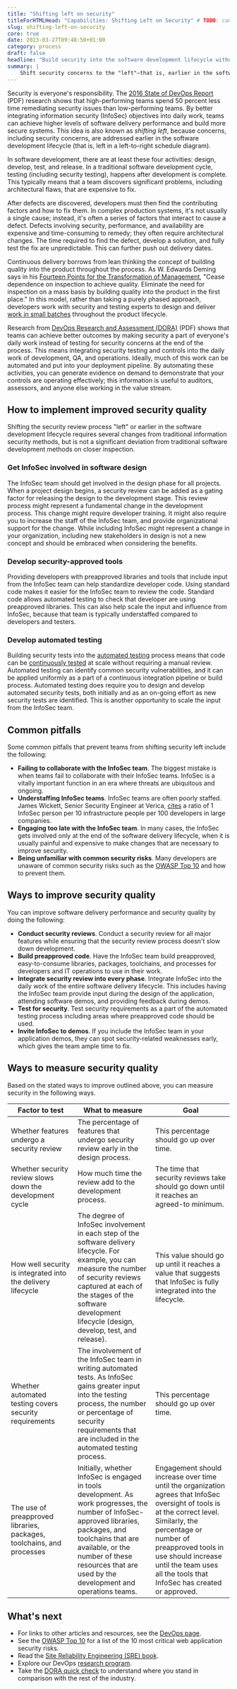 ```yaml
---
title: "Shifting left on security"
titleForHTMLHead: "Capabilities: Shifting Left on Security" # TODO: can we DRY this out?
slug: shifting-left-on-security
core: true
date: 2023-03-27T09:48:50+01:00
category: process
draft: false
headline: "Build security into the software development lifecycle without compromising delivery speed."
summary: |
    Shift security concerns to the "left"—that is, earlier in the software delivery lifecycle (SDLC)—by integrating security into the design and testing phases of the software development process. This process includes conducting security reviews of applications, including the infosec team in the design and demo process for applications, using pre-approved security libraries and packages, and testing security features as a part of the automated test suite.
---
```


Security is everyone's responsibility. The
[2016 State of DevOps Report](/publications/pdf/state-of-devops-2016.pdf)
(PDF) research shows that high-performing teams spend 50 percent less time
remediating security issues than low-performing teams. By better integrating
information security (InfoSec) objectives into daily work, teams can achieve
higher levels of software delivery performance and build more secure systems.
This idea is also known as *shifting left*, because concerns, including security
concerns, are addressed earlier in the software development lifecycle (that is,
left in a left-to-right schedule diagram).

In software development, there are at least these four activities: design,
develop, test, and release. In a traditional software development cycle, testing
(including security testing), happens after development is complete. This
typically means that a team discovers significant problems, including
architectural flaws, that are expensive to fix.

After defects are discovered, developers must then find the contributing factors
and how to fix them. In complex production systems, it's not usually a single
cause; instead, it's often a series of factors that interact to cause a defect.
Defects involving security, performance, and availability are expensive and
time-consuming to remedy; they often require architectural changes. The time
required to find the defect, develop a solution, and fully test the fix are
unpredictable. This can further push out delivery dates.

Continuous delivery borrows from lean thinking the concept of building quality
into the product throughout the process. As W. Edwards Deming says in his
[Fourteen Points for the Transformation of Management](https://deming.org/explore/fourteen-points?apartner=aarp),
"Cease dependence on inspection to achieve quality. Eliminate the need for
inspection on a mass basis by building quality into the product in the first
place." In this model, rather than taking a purely phased approach, developers
work with security and testing experts to design and deliver
[work in small batches](/capabilities/working-in-small-batches)
throughout the product lifecycle.

Research from
[DevOps Research and Assessment (DORA)](/publications/pdf/state-of-devops-2016.pdf)
(PDF) shows that teams can achieve better outcomes by making security a part of
everyone's daily work instead of testing for security concerns at the end of the
process. This means integrating security testing and controls into the daily
work of development, QA, and operations. Ideally, much of this work can be
automated and put into your deployment pipeline. By automating these activities,
you can generate evidence on demand to demonstrate that your controls are
operating effectively; this information is useful to auditors, assessors, and
anyone else working in the value stream.

## How to implement improved security quality

Shifting the security review process "left" or earlier in the software
development lifecycle requires several changes from traditional information
security methods, but is not a significant deviation from traditional software
development methods on closer inspection.

### Get InfoSec involved in software design

The InfoSec team should get involved in the design phase for all projects. When
a project design begins, a security review can be added as a gating factor for
releasing the design to the development stage. This review process might
represent a fundamental change in the development process. This change might
require developer training. It might also require you to increase the staff of
the InfoSec team, and provide organizational support for the change. While
including InfoSec might represent a change in your organization, including new
stakeholders in design is not a new concept and should be embraced when
considering the benefits.

### Develop security-approved tools

Providing developers with preapproved libraries and tools that include input
from the InfoSec team can help standardize developer code. Using standard code
makes it easier for the InfoSec team to review the code. Standard code allows
automated testing to check that developer are using preapproved libraries. This
can also help scale the input and influence from InfoSec, because that team is
typically understaffed compared to developers and testers.

### Develop automated testing

Building security tests into the
[automated testing](/capabilities/test-automation)
process means that code can be
[continuously tested](/capabilities/continuous-integration)
at scale without requiring a manual review. Automated testing can identify
common security vulnerabilities, and it can be applied uniformly as a part of a
continuous integration pipeline or build process. Automated testing does require
you to design and develop automated security tests, both initially and as an
on-going effort as new security tests are identified. This is another
opportunity to scale the input from the InfoSec team.

## Common pitfalls

Some common pitfalls that prevent teams from shifting security left include the
following:

-   **Failing to collaborate with the InfoSec team**. The biggest mistake
    is when teams fail to collaborate with their InfoSec teams. InfoSec is a
    vitally important function in an era where threats are ubiquitous and ongoing.
-   **Understaffing InfoSec teams**. InfoSec teams are often poorly staffed.
    James Wickett, Senior Security Engineer at Verica,
    [cites](https://blog.xebialabs.com/2017/04/20/10-tips-integrating-security-devops/)
    a ratio of 1 InfoSec person per 10 infrastructure people per 100 developers
    in large companies.
-   **Engaging too late with the InfoSec team**. In many cases, the InfoSec
    gets involved only at the end of the software delivery lifecycle, when it
    is usually painful and expensive to make changes that are necessary to
    improve security.
-   **Being unfamiliar with common security risks**. Many developers are
    unaware of common security risks such as the
    [OWASP Top 10](https://owasp.org/www-project-top-ten/)
    and how to prevent them.

## Ways to improve security quality

You can improve software delivery performance and security quality by doing the
following:

-   **Conduct security reviews**. Conduct a security review for all major
    features while ensuring that the security review process doesn't slow down
    development.
-   **Build preapproved code**.  Have the InfoSec team build preapproved,
    easy-to-consume libraries, packages, toolchains, and processes for
    developers and IT operations to use in their work.
-   **Integrate security review into every phase**. Integrate InfoSec into
    the daily work of the entire software delivery lifecycle. This includes
    having the InfoSec team provide input during the design of the application,
    attending software demos, and providing feedback during demos.
-   **Test for security**. Test security requirements as a part of the
    automated testing process including areas where preapproved code should be used.
-   **Invite InfoSec to demos**. If you include the InfoSec team in your
    application demos, they can spot security-related weaknesses early, which
    gives the team ample time to fix.

## Ways to measure security quality

Based on the stated ways to improve outlined above, you can measure security in
the following ways.

<table>
  <colgroup>
    <col width="30%">
    <col width="35%">
    <col width="35%">
  </colgroup>
<thead>
<tr>
<th><strong>Factor to test</strong></th>
<th><strong>What to measure</strong></th>
<th><strong>Goal</strong></th>
</tr>
</thead>
<tbody>
<tr>
<td>Whether features undergo a security review</td>
<td>The percentage of features that undergo security review early in the design
process.</td>
<td>This percentage should go up over time.</td>
</tr>
<tr>
<td>Whether security review slows down the development cycle</td>
<td>How much time the review add to the development process.</td>
<td>The time that security reviews take should go down until it reaches an
agreed-to minimum.</td>
</tr>
<tr>
<td>How well security is integrated into the delivery lifecycle</td>
<td>The degree of InfoSec involvement in each step of the software delivery
lifecycle. For example, you can measure the number of security reviews
captured at each of the stages of the software development lifecycle
(design, develop, test, and release).</td>
<td>This value should go up until it reaches a value that suggests that InfoSec
is fully integrated into the lifecycle.</td>
</tr>
<tr>
<td>Whether automated testing covers security requirements</td>
<td>The involvement of the InfoSec team in writing automated tests. As InfoSec
gains greater input into the testing process, the number or percentage of
security requirements that are included in the automated testing
process.</td>
<td>This percentage should go up over time.</td>
</tr>
<tr>
<td>The use of preapproved libraries, packages, toolchains, and processes</td>
<td>Initially, whether InfoSec is engaged in tools development. As work
progresses, the number of InfoSec-approved libraries, packages, and
toolchains that are available, or the number of these resources that are
used by the development and operations teams.</td>
<td>Engagement should increase over time until the organization agrees that
InfoSec oversight of tools is at the correct level. Similarly, the
percentage or number of preapproved tools in use should increase until the
team uses all the tools that InfoSec has created or approved. </td>
</tr>
</tbody>
</table>

## What's next

-   For links to other articles and resources, see the
    [DevOps page](https://cloud.google.com/devops).
-   See the
    [OWASP Top 10](https://owasp.org/www-project-top-ten/)
    for a list of the 10 most critical web application security risks.
-   Read the
    [Site Reliability Engineering (SRE) book](https://landing.google.com/sre/books/).
-   Explore our DevOps
    [research program](/).
-   Take the
    [DORA quick check](/quickcheck/)
    to understand where you stand in comparison with the rest of the industry.
